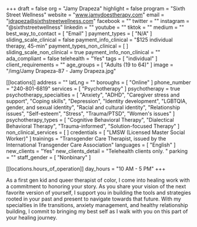 +++
draft = false
org = "Jamy Drapeza"
highlight = false
program = "Sixth Street Wellness"
website = "www.jamydoestherapy.com"
email = "jdrapeza@sixthstreetwellness.com"
facebook = ""
twitter = ""
instagram = "@sixthstreetwellness"
linkedin = ""
youtube = ""
tiktok = ""
medium = ""
best_way_to_contact = [ "Email" ]
payment_types = [ "N/A" ]
sliding_scale_clinical = false
payment_info_clinical = "$125 individual therapy, 45-min"
payment_types_non_clinical = [ ]
sliding_scale_non_clinical = true
payment_info_non_clinical = ""
ada_compliant = false
telehealth = "Yes"
tags = [ "individual" ]
client_requirements = ""
age_groups = [ "Adults (19 to 64)" ]
image = "/img/Jamy Drapeza-87 - Jamy Drapeza.jpg"

[[locations]]
address = ""
latLng = ""
boroughs = [ "Online" ]
phone_number = "240-801-6819"
services = [ "Psychotherapy" ]
psychotherapy = true
psychotherapy_specialties = [
  "Anxiety",
  "ADHD",
  "Caregiver stress and support",
  "Coping skills",
  "Depression",
  "Identity development",
  "LGBTQIA, gender, and sexual identity",
  "Racial and cultural identity",
  "Relationship issues",
  "Self-esteem",
  "Stress",
  "Trauma/PTSD",
  "Women's issues"
]
psychotherapy_types = [
  "Cognitive Behavioral Therapy",
  "Dialectical Behavioral Therapy",
  "Trauma-informed",
  "Solution-focused Therapy"
]
non_clinical_services = [ ]
credentials = [ "LMSW (Licensed Master Social Worker)" ]
trainings = "Transgender Care Therapist, issued by the International Transgender Care Association"
languages = [ "English" ]
new_clients = "Yes"
new_clients_detail = "Telehealth clients only. "
parking = ""
staff_gender = [ "Nonbinary" ]

  [[locations.hours_of_operation]]
  day_hours = "10 AM - 5 PM"
+++

As a first gen kid and queer therapist of color, I come into healing work with a commitment to honoring your story. As you share your vision of the next favorite version of yourself, I support you in building the tools and strategies rooted in your past and present to navigate towards that future. With my specialties in life transitions, anxiety management, and healthy relationship building, I commit to bringing my best self as I walk with you on this part of your healing journey.
